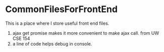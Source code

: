# CommonFilesForFrontEnd
This is a place where I store useful front end files.
1. ajax get promise makes it more convenient to make ajax call. from UW CSE 154
2. a line of code helps debug in console.
